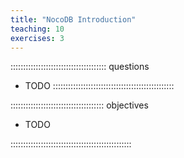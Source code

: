 ```yaml
---
title: "NocoDB Introduction"
teaching: 10
exercises: 3
---
```


:::::::::::::::::::::::::::::::::::::: questions

- TODO
::::::::::::::::::::::::::::::::::::::::::::::::

::::::::::::::::::::::::::::::::::::: objectives

- TODO

::::::::::::::::::::::::::::::::::::::::::::::::
